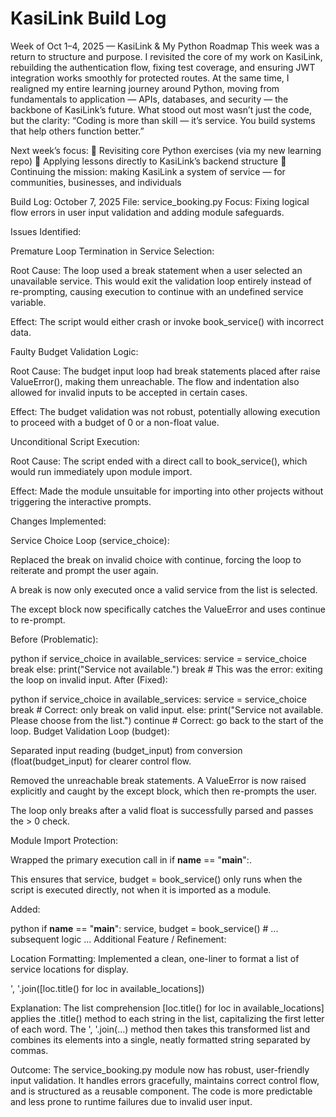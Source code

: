 # KasiLink Build Log

Week of Oct 1–4, 2025 — KasiLink & My Python Roadmap
This week was a return to structure and purpose.
 I revisited the core of my work on KasiLink, rebuilding the authentication flow, fixing test coverage, and ensuring JWT integration works smoothly for protected routes.
At the same time, I realigned my entire learning journey around Python, moving from fundamentals to application — APIs, databases, and security — the backbone of KasiLink’s future.
What stood out most wasn’t just the code, but the clarity:
“Coding is more than skill — it’s service. You build systems that help others function better.”

Next week’s focus:
 🔹 Revisiting core Python exercises (via my new learning repo)
 🔹 Applying lessons directly to KasiLink’s backend structure
 🔹 Continuing the mission: making KasiLink a system of service — for communities, businesses, and individuals


Build Log: October 7, 2025
File: service_booking.py
Focus: Fixing logical flow errors in user input validation and adding module safeguards.

Issues Identified:

Premature Loop Termination in Service Selection:

Root Cause: The loop used a break statement when a user selected an unavailable service. This would exit the validation loop entirely instead of re-prompting, causing execution to continue with an undefined service variable.

Effect: The script would either crash or invoke book_service() with incorrect data.

Faulty Budget Validation Logic:

Root Cause: The budget input loop had break statements placed after raise ValueError(), making them unreachable. The flow and indentation also allowed for invalid inputs to be accepted in certain cases.

Effect: The budget validation was not robust, potentially allowing execution to proceed with a budget of 0 or a non-float value.

Unconditional Script Execution:

Root Cause: The script ended with a direct call to book_service(), which would run immediately upon module import.

Effect: Made the module unsuitable for importing into other projects without triggering the interactive prompts.

Changes Implemented:

Service Choice Loop (service_choice):

Replaced the break on invalid choice with continue, forcing the loop to reiterate and prompt the user again.

A break is now only executed once a valid service from the list is selected.

The except block now specifically catches the ValueError and uses continue to re-prompt.

Before (Problematic):

python
if service_choice in available_services:
    service = service_choice
    break
else:
    print("Service not available.")
    break  # This was the error: exiting the loop on invalid input.
After (Fixed):

python
if service_choice in available_services:
    service = service_choice
    break  # Correct: only break on valid input.
else:
    print("Service not available. Please choose from the list.")
    continue  # Correct: go back to the start of the loop.
Budget Validation Loop (budget):

Separated input reading (budget_input) from conversion (float(budget_input) for clearer control flow.

Removed the unreachable break statements. A ValueError is now raised explicitly and caught by the except block, which then re-prompts the user.

The loop only breaks after a valid float is successfully parsed and passes the > 0 check.

Module Import Protection:

Wrapped the primary execution call in if __name__ == "__main__":.

This ensures that service, budget = book_service() only runs when the script is executed directly, not when it is imported as a module.

Added:

python
if __name__ == "__main__":
    service, budget = book_service()
    # ... subsequent logic ...
Additional Feature / Refinement:

Location Formatting: Implemented a clean, one-liner to format a list of service locations for display.

', '.join([loc.title() for loc in available_locations])

Explanation: The list comprehension [loc.title() for loc in available_locations] applies the .title() method to each string in the list, capitalizing the first letter of each word. The ', '.join(...) method then takes this transformed list and combines its elements into a single, neatly formatted string separated by commas.

Outcome:
The service_booking.py module now has robust, user-friendly input validation. It handles errors gracefully, maintains correct control flow, and is structured as a reusable component. The code is more predictable and less prone to runtime failures due to invalid user input.